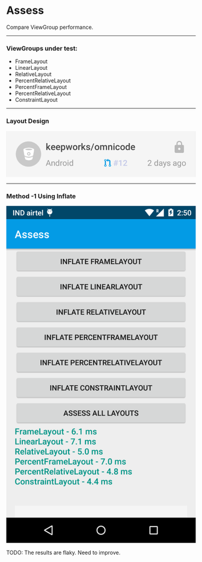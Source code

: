# Assess

Compare ViewGroup performance. 

---

### ViewGroups under test:
* FrameLayout
* LinearLayout
* RelativeLayout
* PercentRelativeLayout
* PercentFrameLayout
* PercentRelativeLayout
* ConstraintLayout

---

### Layout Design
![Layout design](https://github.com/ravikumar-n/Assess/blob/master/ScreenShots/sample_layout_design.png)

---

### Method -1 Using Inflate
![Sample Output - Tested on Moto-G](https://github.com/ravikumar-n/Assess/blob/master/ScreenShots/test_result.png)

TODO: The results are flaky. Need to improve.
